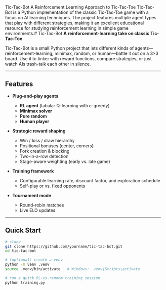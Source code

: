 Tic-Tac-Bot
A Reinforcement Learning Approach to Tic-Tac-Toe
Tic-Tac-Bot is a Python implementation of the classic Tic-Tac-Toe game with a focus on AI learning techniques. The project features multiple agent types that play with different strategies, making it an excellent educational resource for studying reinforcement learning in simple game environments.# Tic-Tac-Bot
**A reinforcement-learning take on classic Tic-Tac-Toe**

Tic-Tac-Bot is a small Python project that lets different kinds of agents—reinforcement-learning, minimax, random, or human—battle it out on a 3×3 board. Use it to tinker with reward functions, compare strategies, or just watch AIs trash-talk each other in silence.

---

## Features
- **Plug-and-play agents**  
  - **RL agent** (tabular Q-learning with ε-greedy)  
  - **Minimax solver**  
  - **Pure random**  
  - **Human player**

- **Strategic reward shaping**  
  - Win / loss / draw hierarchy  
  - Positional bonuses (center, corners)  
  - Fork creation & blocking  
  - Two-in-a-row detection  
  - Stage-aware weighting (early vs. late game)

- **Training framework**  
  - Configurable learning rate, discount factor, and exploration schedule  
  - Self-play or vs. fixed opponents

- **Tournament mode**  
  - Round-robin matches  
  - Live ELO updates

---

## Quick Start
```bash
# clone
git clone https://github.com/yourname/tic-tac-bot.git
cd tic-tac-bot

# (optional) create a venv
python -m venv .venv
source .venv/bin/activate   # Windows: .venv\Scripts\activate

# run a quick RL-vs-random training session
python training.py
